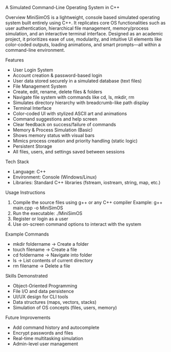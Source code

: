 A Simulated Command-Line Operating System in C++

Overview
MiniSimOS is a lightweight, console based simulated operating system built entirely using C++. It replicates core OS functionalities such as user authentication, hierarchical file management, memory/process simulation, and an interactive terminal interface. Designed as an academic project, it prioritizes ease of use, modularity, and intuitive UI elements like color-coded outputs, loading animations, and smart prompts—all within a command-line environment.

Features
  * User Login System
  * Account creation & password-based login
  * User data stored securely in a simulated database (text files)
  * File Management System
  * Create, edit, rename, delete files & folders
  * Navigate file system with commands like cd, ls, mkdir, rm
  * Simulates directory hierarchy with breadcrumb-like path display
  * Terminal Interface
  * Color-coded UI with stylized ASCII art and animations
  * Command suggestions and help screen
  * Clear feedback on success/failure of commands
  * Memory & Process Simulation (Basic)
  * Shows memory status with visual bars
  * Mimics process creation and priority handling (static logic)
  * Persistent Storage
  * All files, users, and settings saved between sessions

Tech Stack

* Language: C++
* Environment: Console (Windows/Linux)
* Libraries: Standard C++ libraries (fstream, iostream, string, map, etc.)

Usage Instructions

1. Compile the source files using g++ or any C++ compiler
   Example: g++ main.cpp -o MiniSimOS
2. Run the executable: ./MiniSimOS
3. Register or login as a user
4. Use on-screen command options to interact with the system

Example Commands

* mkdir foldername → Create a folder
* touch filename → Create a file
* cd foldername → Navigate into folder
* ls → List contents of current directory
* rm filename → Delete a file

Skills Demonstrated

* Object-Oriented Programming
* File I/O and data persistence
* UI/UX design for CLI tools
* Data structures (maps, vectors, stacks)
* Simulation of OS concepts (files, users, memory)

Future Improvements

* Add command history and autocomplete
* Encrypt passwords and files
* Real-time multitasking simulation
* Admin-level user management
